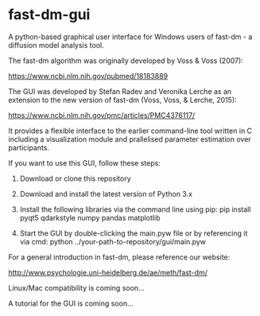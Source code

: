 # fast-dm-gui
A python-based graphical user interface for Windows users of fast-dm - a diffusion model analysis tool. 

The fast-dm algorithm was originally developed by Voss & Voss (2007):

https://www.ncbi.nlm.nih.gov/pubmed/18183889

The GUI was developed by Stefan Radev and Veronika Lerche as an extension to the new version of fast-dm (Voss, Voss, & Lerche, 2015): 

https://www.ncbi.nlm.nih.gov/pmc/articles/PMC4376117/

It provides a flexible interface to the earlier command-line tool written in C including a visualization module and prallelised parameter estimation over participants.

If you want to use this GUI, follow these steps:

1. Download or clone this repository

2. Download and install the latest version of Python 3.x

3. Install the following libraries via the command line using pip:
pip install pyqt5 qdarkstyle numpy pandas matplotlib
  
4. Start the GUI by double-clicking the main.pyw file or by referencing it via cmd:
python ../your-path-to-repository/gui/main.pyw

For a general introduction in fast-dm, please reference our website:

http://www.psychologie.uni-heidelberg.de/ae/meth/fast-dm/

Linux/Mac compatibility is coming soon...

A tutorial for the GUI is coming soon...
